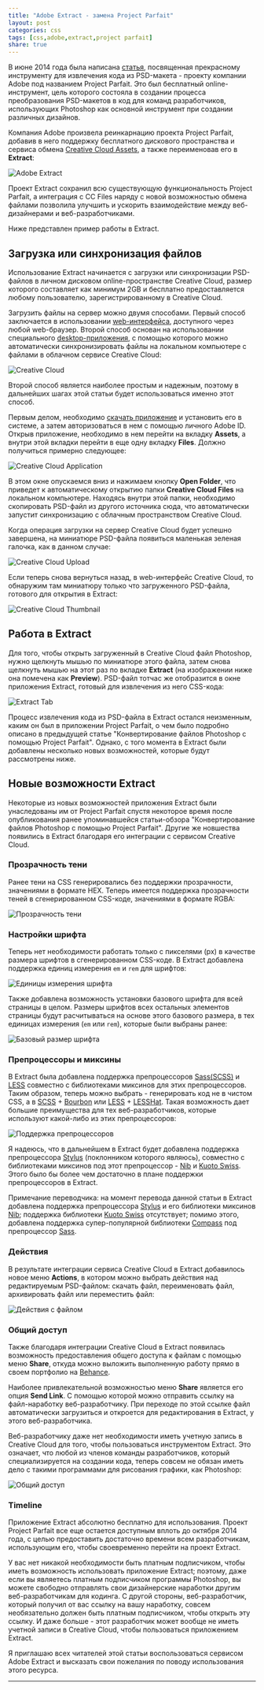 ```yaml
---
title: "Adobe Extract - замена Project Parfait"
layout: post
categories: css
tags: [css,adobe,extract,project parfait]
share: true
---
```


В июне 2014 года была написана [статья][1], посвященная прекрасному инструменту для извлечения кода из PSD-макета - проекту компании Adobe под названием Project Parfait. Это был бесплатный online-инструмент, цель которого состояла в создании процесса преобразования PSD-макетов в код для команд разработчиков, использующих Photoshop как основной инструмент  при создании различных дизайнов.

Компания Adobe произвела реинкарнацию проекта Project Parfait, добавив в него поддержку бесплатного дискового пространства и сервиса обмена [Creative Cloud Assets][2], а также переименовав его в **Extract**:

![Adobe Extract]({{site.url}}/images/uploads/2015/07/extractoverview.png "Adobe Extract")

Проект Extract сохранил всю существующую функциональность Project Parfait, а интеграция с CC Files наряду с новой возможностью обмена файлами позволила улучшить и ускорить взаимодействие между веб-дизайнерами и веб-разработчиками.

Ниже представлен пример работы в Extract.

## Загрузка или синхронизация файлов

Использование Extract начинается с загрузки или синхронизации PSD-файлов в личном дисковом online-пространстве Creative Cloud, размер которого составляет как минимум 2GB и бесплатно предоставляется любому пользователю, зарегистрированному в Creative Cloud.

Загрузить файлы на сервер можно двумя способами. Первый способ заключается в использовании [web-интерфейса][3], доступного через любой web-браузер. Второй способ основан на использовании специального [desktop-приложения][4], с помощью которого можно автоматически синхронизировать файлы на локальном компьютере с файлами в облачном сервисе Creative Cloud:

![Creative Cloud]({{site.url}}/images/uploads/2015/07/ccfiles.png "Creative Cloud")

Второй способ является наиболее простым и надежным, поэтому в дальнейших шагах этой статьи будет использоваться именно этот способ.

Первым делом, необходимо [скачать приложение][4] и установить его в системе, а затем авторизоваться в нем с помощью личного Adobe ID. Открыв приложение, необходимо в нем перейти на вкладку **Assets**, а внутри этой вкладки перейти в еще одну вкладку **Files**. Должно получиться примерно следующее:

![Creative Cloud Application]({{site.url}}/images/uploads/2015/07/ccapp.png "Creative Cloud Application")

В этом окне опускаемся вниз и нажимаем кнопку **Open Folder**, что приведет к автоматическому открытию папки **Creative Cloud Files** на локальном компьютере. Находясь внутри этой папки, необходимо скопировать PSD-файл из другого источника сюда, что автоматически запустит синхронизацию с облачным пространством Creative Cloud.

Когда операция загрузки на сервер Creative Cloud будет успешно завершена, на миниатюре PSD-файла появиться маленькая зеленая галочка, как в данном случае:

![Creative Cloud Upload]({{site.url}}/images/uploads/2015/07/ccfinder.png "Creative Cloud Upload")

Если теперь снова вернуться назад, в web-интерфейс Creative Cloud, то обнаружим там миниатюру только что загруженного PSD-файла, готового для открытия в Extract:

![Creative Cloud Thumbnail]({{site.url}}/images/uploads/2015/07/clickthumbnail.png "Creative Cloud Thumbnail")

## Работа в Extract

Для того, чтобы открыть загруженный в Creative Cloud файл Photoshop, нужно щелкнуть мышью по миниатюре этого файла, затем снова щелкнуть мышью на этот раз по вкладке **Extract** (на изображении ниже она помечена как **Preview**). PSD-файл тотчас же отобразится в окне приложения Extract, готовый для извлечения из него CSS-кода:

![Extract Tab]({{site.url}}/images/uploads/2015/07/extracttab.png "Extract Tab")

Процесс извлечения кода из PSD-файла в Extract остался неизменным, каким он был в приложении Project Parfait, о чем было подробно описано в предыдущей статье "Конвертирование файлов Photoshop с помощью Project Parfait". Однако, с того момента в Extract были добавлены несколько новых возможностей, которые будут рассмотрены ниже.

## Новые возможности Extract

Некоторые из новых возможностей приложения Extract были унаследованы им от Project Parfait спустя некоторое время после опубликования ранее упоминавшейся статьи-обзора "Конвертирование файлов Photoshop с помощью Project Parfait". Другие же новшества появились в Extract благодаря его интеграции с сервисом Creative Cloud.

### Прозрачность тени

Ранее тени на CSS генерировались без поддержки прозрачности, значениями в формате HEX. Теперь имеется поддержка прозрачности теней в сгенерированном CSS-коде, значениями в формате RGBA:

![Прозрачность тени]({{site.url}}/images/uploads/2015/07/rgbashadow.png "Прозрачность тени")

### Настройки шрифта

Теперь нет необходимости работать только с пикселями (px) в качестве размера шрифтов в сгенерированном CSS-коде. В Extract добавлена поддержка единиц измерения `em` и `rem` для шрифтов:

![Единицы измерения шрифта]({{site.url}}/images/uploads/2015/07/preferredfontunit.png "Единицы измерения шрифта")

 Также добавлена возможность установки базового шрифта для всей страницы в целом. Размеры шрифтов всех остальных элементов страницы будут расчитываться на основе этого базового размера, в тех единицах измерения (`em` или `rem`), которые были выбраны ранее:

![Базовый размер шрифта]({{site.url}}/images/uploads/2015/07/basefontsize.png "Базовый размер шрифта")

### Препроцессоры и миксины

В Extract была добавлена поддержка препроцессоров [Sass(SCSS)][5] и [LESS][6] совместно с библиотеками миксинов для этих препроцессоров. Таким образом, теперь можно выбрать - генерировать код не в чистом CSS, а в [SCSS][5] + [Bourbon][7] или [LESS][6] + [LESSHat][8]. Такая возможность дает большие преимущества для тех веб-разработчиков, которые используют какой-либо из этих препроцессоров:

![Поддержка препроцессоров]({{site.url}}/images/uploads/2015/07/preprocessors.png "Поддержка препроцессоров")

Я надеюсь, что в дальнейшем в Extract будет добавлена поддержка препроцессора [Stylus][9] (поклонником которого являюсь), совместно с библиотеками миксинов под этот препроцессор - [Nib][10] и [Kuoto Swiss][11]. Этого было бы более чем достаточно в плане поддержки препроцессоров в Extract.

Примечание переводчика: на момент перевода данной статьи в Extract добавлена поддержка препроцессора [Stylus][9] и его библиотеки миксинов [Nib][10]; поддержка библиотеки [Kuoto Swiss][11] отсутствует; помимо этого, добавлена поддержка супер-популярной библиотеки [Compass][12] под препроцессор [Sass][5].

### Действия

В результате интеграции сервиса Creative Cloud в Extract добавилось новое меню **Actions**, в котором можно выбрать действия над редактируемым PSD-файлом: скачать файл, переименовать файл, архивировать файл или переместить файл:

![Действия с файлом]({{site.url}}/images/uploads/2015/07/actions.png "Действия с файлом")

### Общий доступ

Также благодаря интеграции Creative Cloud в Extract появилась возможность предоставления общего доступа к файлам с помощью меню **Share**, откуда можно выложить выполненную работу прямо в своем портфолио на [Behance][13].

Наиболее привлекательной возможностью меню **Share** является его опция **Send Link**. С помощью которой можно отправить ссылку на файл-наработку веб-разработчику. При переходе по этой ссылке файл автоматически загрузиться и откроется для редактирования в Extract, у этого веб-разработчика.

Веб-разработчику даже нет необходимости иметь учетную запись в Creative Cloud для того, чтобы пользоваться инструментом Extract. Это означает, что любой из членов команды разработчиков, который специализируется на создании кода, теперь совсем не обязан иметь дело с такими программами для рисования графики, как Photoshop:

![Общий доступ]({{site.url}}/images/uploads/2015/07/sharing.png "Общий доступ")

### Timeline

Приложение Extract абсолютно бесплатно для использования. Проект Project Parfait все еще остается доступным вплоть до октября 2014 года, с целью предоставить достаточно времени всем разработчикам, использующим его, чтобы своевременно перейти на проект Extract.

У вас нет никакой необходимости быть платным подписчиком, чтобы иметь возможность использовать приложение Extract; поэтому, даже если вы являетесь платным подписчиком программы Photoshop, вы можете свободно отправлять свои дизайнерские наработки другим веб-разработчикам для кодинга. С другой стороны, веб-разработчик, который получил от вас ссылку на вашу наработку, совсем необязательно должен быть платным подписчиком, чтобы открыть эту ссылку. И даже больше - этот разработчик может вообще не иметь учетной записи в Creative Cloud, чтобы пользоваться приложением Extract.

Я приглашаю всех читателей этой статьи воспользоваться сервисом Adobe Extract и высказать свои пожелания по поводу использования этого ресурса.

***
[1]: http://webdesign.tutsplus.com/articles/quick-tip-converting-photoshop-files-to-code-with-project-parfait--cms-21179 "Converting Photoshop Files to Code With Project Parfait"
[2]: https://creative.adobe.com/products/assets "Creative Cloud Assets"
[3]: http://www.adobe.com/ru/creativecloud.html "Adobe Creative Cloud"
[4]: https://helpx.adobe.com/ru/creative-cloud/help/creative-cloud-desktop.html "Creative Cloud Desktop"
[5]: http://sass-lang.com/ "Sass"
[6]: http://lesscss.org/ "LESS"
[7]: http://bourbon.io/ "Bourbon"
[8]: http://lesshat.madebysource.com/ "LESSHat"
[9]: http://learnboost.github.io/stylus/ "Stylus"
[10]: http://visionmedia.github.io/nib/ "Nib"
[11]: http://kouto-swiss.io/ "Kuoto Swiss"
[12]: http://compass-style.org/ "Compass"
[13]: https://www.behance.net/ "Behance"
